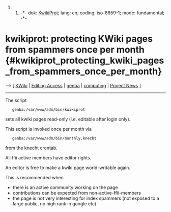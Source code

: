 1.  1.  -\*- dok: [KwikiProt](KwikiProt "wikilink"); lang: en; coding:
        iso-8859-1; mode: fundamental; -\*-

# kwikiprot: protecting KWiki pages from spammers once per month {#kwikiprot_protecting_kwiki_pages_from_spammers_once_per_month}

\--\> \[ [ KWiki](KwikiEn "wikilink") \| [ Editing
Access](KwikiEditEn "wikilink") \| [ genba](GenbaEn "wikilink") \| [
computing](PolisEn "wikilink") \| [ Project
News](FfiiprojNewsEn "wikilink") \]

------------------------------------------------------------------------

The script

`   genba:/var/www/adm/bin/kwikiprot`

sets all kwiki pages read-only (i.e. editable after login only).

This script is invoked once per month via

`   genba:/var/www/adm/bin/monthly.knecht`

from the knecht crontab.

All ffii active members have editor rights.

An editor is free to make a kwiki page world-writable again.

This is recommended when

-   there is an active community working on the page
-   contributions can be expected from non-active-ffii-members
-   the page is not very interesting for index spammers (not exposed to
    a large public, no high rank in google etc)
